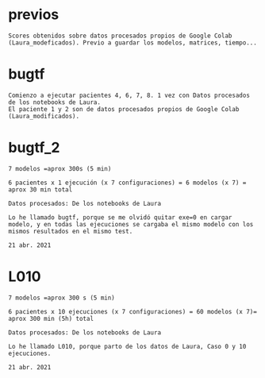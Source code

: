 # previos
    Scores obtenidos sobre datos procesados propios de Google Colab (Laura_modeficados). Previo a guardar los modelos, matrices, tiempo...

# bugtf
    Comienzo a ejecutar pacientes 4, 6, 7, 8. 1 vez con Datos procesados de los notebooks de Laura.
    El paciente 1 y 2 son de datos procesados propios de Google Colab (Laura_modificados).

# bugtf_2
    7 modelos =aprox 300s (5 min)

    6 pacientes x 1 ejecución (x 7 configuraciones) = 6 modelos (x 7) = aprox 30 min total

    Datos procesados: De los notebooks de Laura

    Lo he llamado bugtf, porque se me olvidó quitar exe=0 en cargar modelo, y en todas las ejecuciones se cargaba el mismo modelo con los mismos resultados en el mismo test.

    21 abr. 2021 


# L010
    7 modelos =aprox 300 s (5 min)

    6 pacientes x 10 ejecuciones (x 7 configuraciones) = 60 modelos (x 7)= aprox 300 min (5h) total

    Datos procesados: De los notebooks de Laura

    Lo he llamado L010, porque parto de los datos de Laura, Caso 0 y 10 ejecuciones.

    21 abr. 2021